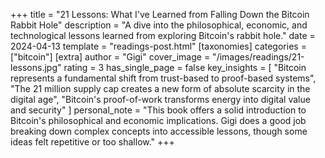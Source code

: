 +++
title = "21 Lessons: What I've Learned from Falling Down the Bitcoin Rabbit Hole"
description = "A dive into the philosophical, economic, and technological lessons learned from exploring Bitcoin's rabbit hole."
date = 2024-04-13
template = "readings-post.html"
[taxonomies]
categories = ["bitcoin"]
[extra]
author = "Gigi"
cover_image = "/images/readings/21-lessons.jpg"
rating = 3
has_single_page = false
key_insights = [
    "Bitcoin represents a fundamental shift from trust-based to proof-based systems",
    "The 21 million supply cap creates a new form of absolute scarcity in the digital age",
    "Bitcoin's proof-of-work transforms energy into digital value and security"
]
personal_note = "This book offers a solid introduction to Bitcoin's philosophical and economic implications. Gigi does a good job breaking down complex concepts into accessible lessons, though some ideas felt repetitive or too shallow."
+++